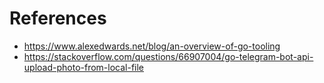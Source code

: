 # References

- https://www.alexedwards.net/blog/an-overview-of-go-tooling
- https://stackoverflow.com/questions/66907004/go-telegram-bot-api-upload-photo-from-local-file